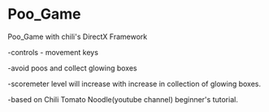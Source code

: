 # Poo_Game

Poo_Game with chili's DirectX Framework

-controls - movement keys

-avoid poos and collect glowing boxes

-scoremeter level will increase with increase in collection of glowing boxes.

-based on Chili Tomato Noodle(youtube channel) beginner's tutorial.
